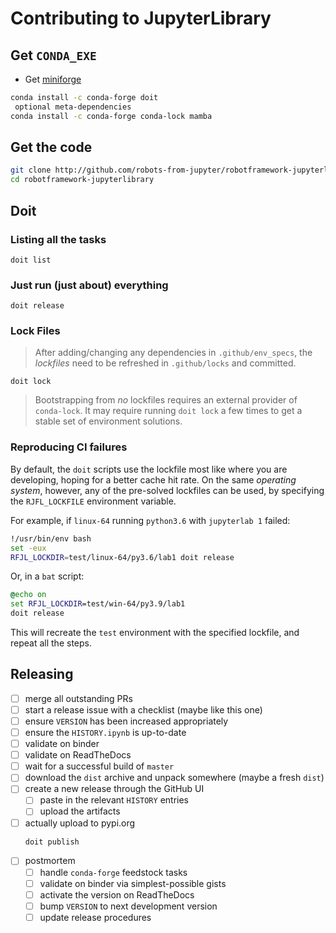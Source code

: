 # Contributing to JupyterLibrary

## Get `CONDA_EXE`

- Get [miniforge](https://github.com/conda-forge/miniforge)

```bash
conda install -c conda-forge doit
 optional meta-dependencies
conda install -c conda-forge conda-lock mamba
```

## Get the code

```bash
git clone http://github.com/robots-from-jupyter/robotframework-jupyterlibrary
cd robotframework-jupyterlibrary
```

## Doit

### Listing all the tasks

```shell
doit list
```

### Just run (just about) everything

```shell
doit release
```

### Lock Files

> After adding/changing any dependencies in `.github/env_specs`, the _lockfiles_
> need to be refreshed in `.github/locks` and committed.

```shell
doit lock
```

> Bootstrapping from _no_ lockfiles requires an external provider of
> `conda-lock`. It may require running `doit lock` a few times to get a stable
> set of environment solutions.

### Reproducing CI failures

By default, the `doit` scripts use the lockfile most like where you are
developing, hoping for a better cache hit rate. On the same _operating system_,
however, any of the pre-solved lockfiles can be used, by specifying the
`RJFL_LOCKFILE` environment variable.

For example, if `linux-64` running `python3.6` with `jupyterlab 1` failed:

```bash
!/usr/bin/env bash
set -eux
RFJL_LOCKDIR=test/linux-64/py3.6/lab1 doit release
```

Or, in a `bat` script:

```bat
@echo on
set RFJL_LOCKDIR=test/win-64/py3.9/lab1
doit release
```

This will recreate the `test` environment with the specified lockfile, and
repeat all the steps.

## Releasing

- [ ] merge all outstanding PRs
- [ ] start a release issue with a checklist (maybe like this one)
- [ ] ensure `VERSION` has been increased appropriately
- [ ] ensure the `HISTORY.ipynb` is up-to-date
- [ ] validate on binder
- [ ] validate on ReadTheDocs
- [ ] wait for a successful build of `master`
- [ ] download the `dist` archive and unpack somewhere (maybe a fresh `dist`)
- [ ] create a new release through the GitHub UI
  - [ ] paste in the relevant `HISTORY` entries
  - [ ] upload the artifacts
- [ ] actually upload to pypi.org
  ```bash
  doit publish
  ```
- [ ] postmortem
  - [ ] handle `conda-forge` feedstock tasks
  - [ ] validate on binder via simplest-possible gists
  - [ ] activate the version on ReadTheDocs
  - [ ] bump `VERSION` to next development version
  - [ ] update release procedures
